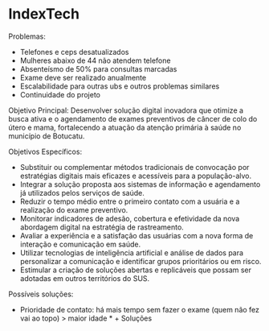 # IndexTech

Problemas:
* Telefones e ceps desatualizados
* Mulheres abaixo de 44 não atendem telefone 
* Absenteísmo de 50% para consultas marcadas
* Exame deve ser realizado anualmente 
* Escalabilidade para outras ubs e outros problemas similares 
* Continuidade do projeto


Objetivo Principal:
Desenvolver solução digital inovadora que otimize a busca ativa e o agendamento de exames preventivos de câncer de colo do útero e mama, fortalecendo a atuação da atenção primária à saúde no município de Botucatu.

Objetivos Específicos:
* Substituir ou complementar métodos tradicionais de convocação por estratégias digitais mais eficazes e acessíveis para a população-alvo.
* Integrar a solução proposta aos sistemas de informação e agendamento já utilizados pelos serviços de saúde.
* Reduzir o tempo médio entre o primeiro contato com a usuária e a realização do exame preventivo.
* Monitorar indicadores de adesão, cobertura e efetividade da nova abordagem digital na estratégia de rastreamento.
* Avaliar a experiência e a satisfação das usuárias com a nova forma de interação e comunicação em saúde.
* Utilizar tecnologias de inteligência artificial e análise de dados para personalizar a comunicação e identificar grupos prioritários ou em risco.
* Estimular a criação de soluções abertas e replicáveis que possam ser adotadas em outros territórios do SUS.




Possíveis soluções:
* Prioridade de contato: há mais tempo sem fazer o exame (quem não fez vai ao topo) > maior idade
* + Soluções
